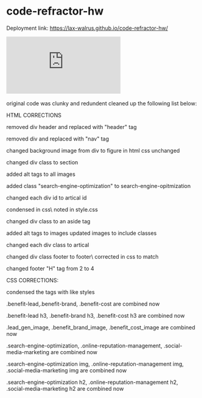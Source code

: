 # code-refractor-hw


Deployment link: https://lax-walrus.github.io/code-refractor-hw/

![ScreenShot](https://github.com/Lax-Walrus/code-refractor-hw/blob/main/screen%20shots/screencapture-lax-walrus-github-io-code-refractor-hw-2020-12-03-14_50_40.pdf)




original code was clunky and redundent cleaned up the following list below:

HTML CORRECTIONS

removed div header and replaced with "header" tag

removed div and replaced with "nav" tag

changed background image from div to figure in html css unchanged

changed div class to section

added alt tags to all images

added class "search-engine-optimization" to search-engine-opitmization

changed each div id to artical id

condensed in css\ noted in style.css  

changed div class to an aside tag

added alt tags to images updated images to include classes

changed each div class to artical

changed div class footer to footer\ corrected in css to match

changed footer "H" tag from 2 to 4

CSS CORRECTIONS:

condensed the tags with like styles

.benefit-lead,.benefit-brand, .benefit-cost  are combined now

.benefit-lead h3, .benefit-brand h3, .benefit-cost h3 are combined now

.lead_gen_image, .benefit_brand_image, .benefit_cost_image are combined now

.search-engine-optimization, .online-reputation-management, .social-media-marketing  are combined now

.search-engine-optimization img, .online-reputation-management img, .social-media-marketing img are combined now

.search-engine-optimization h2, .online-reputation-management h2, .social-media-marketing h2  are combined now
